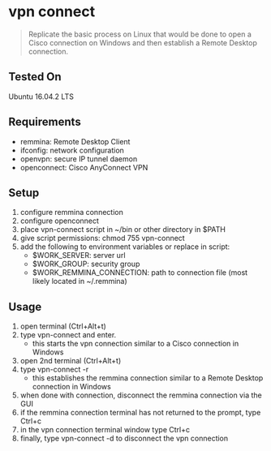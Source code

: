 # vpn connect

> Replicate the basic process on Linux that would be done to open a Cisco connection on Windows and then establish a Remote Desktop connection.

## Tested On
Ubuntu 16.04.2 LTS

## Requirements
* remmina: Remote Desktop Client
* ifconfig: network configuration
* openvpn: secure IP tunnel daemon
* openconnect: Cisco AnyConnect VPN

## Setup
1. configure remmina connection
2. configure openconnect
3. place vpn-connect script in ~/bin or other directory in $PATH
4. give script permissions: chmod 755 vpn-connect
5. add the following to environment variables or replace in script:
    * $WORK_SERVER: server url
    * $WORK_GROUP: security group
    * $WORK_REMMINA_CONNECTION: path to connection file (most likely located in ~/.remmina)

## Usage
1. open terminal (Ctrl+Alt+t)
2. type vpn-connect and enter.
    * this starts the vpn connection similar to a Cisco connection in Windows
3. open 2nd terminal (Ctrl+Alt+t)
4. type vpn-connect -r
    * this establishes the remmina connection similar to a Remote Desktop connection in Windows
5. when done with connection, disconnect the remmina connection via the GUI
6. if the remmina connection terminal has not returned to the prompt, type Ctrl+c
7. in the vpn connection terminal window type Ctrl+c
8. finally, type vpn-connect -d to disconnect the vpn connection
